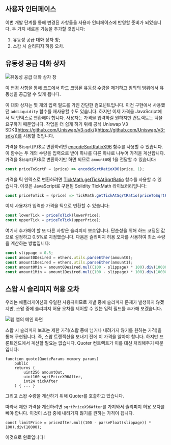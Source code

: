 ## 사용자 인터페이스

이번 개발 단계를 통해 변경된 사항들을 사용자 인터페이스에 반영할 준비가 되었습니다. 두 가지 새로운 기능을 추가할 것입니다:

1. 유동성 공급 대화 상자 창;
2. 스왑 시 슬리피지 허용 오차.

## 유동성 공급 대화 상자



![유동성 공급 대화 상자 창](images/add_liquidity_dialog.png)

이 변경 사항을 통해 코드에서 하드 코딩된 유동성 수량을 제거하고 임의의 범위에서 유동성을 공급할 수 있게 됩니다.

이 대화 상자는 몇 개의 입력 필드를 가진 간단한 컴포넌트입니다. 이전 구현에서 사용했던 `addLiquidity` 함수를 재사용할 수도 있습니다. 하지만 이제 가격을 JavaScript에서 틱 인덱스로 변환해야 합니다. 사용자는 가격을 입력하길 원하지만 컨트랙트는 틱을 요구하기 때문입니다. 작업을 더 쉽게 하기 위해 공식 Uniswap V3 SDK([https://github.com/Uniswap/v3-sdk/](https://github.com/Uniswap/v3-sdk/))를 사용할 것입니다.

가격을 $\sqrt{P}$로 변환하려면 [encodeSqrtRatioX96](https://github.com/Uniswap/v3-sdk/blob/08a7c050cba00377843497030f502c05982b1c43/src/utils/encodeSqrtRatioX96.ts) 함수를 사용할 수 있습니다. 이 함수는 두 개의 수량을 입력으로 받아 하나를 다른 하나로 나누어 가격을 계산합니다. 가격을 $\sqrt{P}$로 변환하기만 하면 되므로 `amount0`에 1을 전달할 수 있습니다:

```javascript
const priceToSqrtP = (price) => encodeSqrtRatioX96(price, 1);
```

가격을 틱 인덱스로 변환하려면 [TickMath.getTickAtSqrtRatio](https://github.com/Uniswap/v3-sdk/blob/08a7c050cba00377843497030f502c05982b1c43/src/utils/tickMath.ts#L82) 함수를 사용할 수 있습니다. 이것은 JavaScript로 구현된 Solidity TickMath 라이브러리입니다:

```javascript
const priceToTick = (price) => TickMath.getTickAtSqrtRatio(priceToSqrtP(price));
```

이제 사용자가 입력한 가격을 틱으로 변환할 수 있습니다:

```javascript
const lowerTick = priceToTick(lowerPrice);
const upperTick = priceToTick(upperPrice);
```

여기서 추가해야 할 또 다른 사항은 슬리피지 보호입니다. 단순성을 위해 하드 코딩된 값으로 설정하고 0.5%로 지정했습니다. 다음은 슬리피지 허용 오차를 사용하여 최소 수량을 계산하는 방법입니다:

```javascript
const slippage = 0.5;
const amount0Desired = ethers.utils.parseEther(amount0);
const amount1Desired = ethers.utils.parseEther(amount1);
const amount0Min = amount0Desired.mul((100 - slippage) * 100).div(10000);
const amount1Min = amount1Desired.mul((100 - slippage) * 100).div(10000);
```

## 스왑 시 슬리피지 허용 오차

우리는 애플리케이션의 유일한 사용자이므로 개발 중에 슬리피지 문제가 발생하지 않겠지만, 스왑 중에 슬리피지 허용 오차를 제어할 수 있는 입력 필드를 추가해 보겠습니다.



![웹 앱의 메인 화면](images/slippage_tolerance.png)

스왑 시 슬리피지 보호는 제한 가격(스왑 중에 넘거나 내려가지 않기를 원하는 가격)을 통해 구현됩니다. 즉, 스왑 트랜잭션을 보내기 전에 이 가격을 알아야 합니다. 하지만 프론트엔드에서 계산할 필요는 없습니다. Quoter 컨트랙트가 이를 대신 처리해주기 때문입니다:

```solidity
function quote(QuoteParams memory params)
    public
    returns (
        uint256 amountOut,
        uint160 sqrtPriceX96After,
        int24 tickAfter
    ) { ... }
```

그리고 스왑 수량을 계산하기 위해 Quoter를 호출하고 있습니다.

따라서 제한 가격을 계산하려면 `sqrtPriceX96After`를 가져와서 슬리피지 허용 오차를 빼야 합니다. 이것이 스왑 중에 내려가지 않기를 원하는 가격이 됩니다.

```solidity
const limitPrice = priceAfter.mul((100 - parseFloat(slippage)) * 100).div(10000);
```

이것으로 완료입니다!